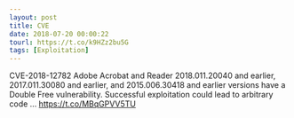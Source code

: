 ```yaml
---
layout: post
title: CVE
date: 2018-07-20 00:00:22
tourl: https://t.co/k9HZz2bu5G
tags: [Exploitation]
---
```

CVE-2018-12782 Adobe Acrobat and Reader 2018.011.20040 and earlier, 2017.011.30080 and earlier, and 2015.006.30418 and earlier versions have a Double Free vulnerability. Successful exploitation could lead to arbitrary code ... https://t.co/MBqGPVV5TU